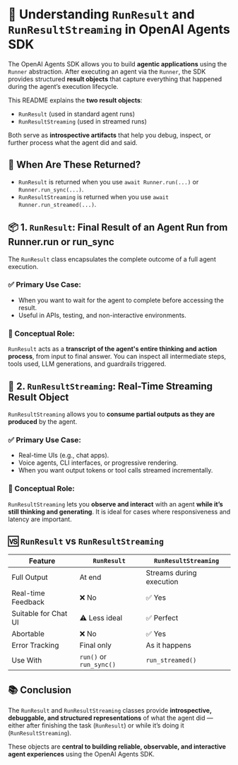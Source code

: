# 🧠 Understanding `RunResult` and `RunResultStreaming` in OpenAI Agents SDK

The OpenAI Agents SDK allows you to build **agentic applications** using the `Runner` abstraction. After executing an agent via the `Runner`, the SDK provides structured **result objects** that capture everything that happened during the agent’s execution lifecycle.

This README explains the **two result objects**:

* `RunResult` (used in standard agent runs)
* `RunResultStreaming` (used in streamed runs)

Both serve as **introspective artifacts** that help you debug, inspect, or further process what the agent did and said.


## 🔁 When Are These Returned?

* `RunResult` is returned when you use `await Runner.run(...)` or `Runner.run_sync(...)`.
* `RunResultStreaming` is returned when you use `await Runner.run_streamed(...)`.



## 📦 1. `RunResult`: Final Result of an Agent Run from Runner.run or run_sync

The `RunResult` class encapsulates the complete outcome of a full agent execution.

### ✅ Primary Use Case:

* When you want to wait for the agent to complete before accessing the result.
* Useful in APIs, testing, and non-interactive environments.


### 🧠 Conceptual Role:

`RunResult` acts as a **transcript of the agent's entire thinking and action process**, from input to final answer. You can inspect all intermediate steps, tools used, LLM generations, and guardrails triggered.


## 🌊 2. `RunResultStreaming`: Real-Time Streaming Result Object

`RunResultStreaming` allows you to **consume partial outputs as they are produced** by the agent.

### ✅ Primary Use Case:

* Real-time UIs (e.g., chat apps).
* Voice agents, CLI interfaces, or progressive rendering.
* When you want output tokens or tool calls streamed incrementally.


### 🧠 Conceptual Role:

`RunResultStreaming` lets you **observe and interact** with an agent **while it’s still thinking and generating**. It is ideal for cases where responsiveness and latency are important.


## 🆚 `RunResult` vs `RunResultStreaming`

| Feature              | `RunResult`             | `RunResultStreaming`     |
| -------------------- | ----------------------- | ------------------------ |
| Full Output          | At end                  | Streams during execution |
| Real-time Feedback   | ❌ No                    | ✅ Yes                    |
| Suitable for Chat UI | ⚠️ Less ideal           | ✅ Perfect                |
| Abortable            | ❌ No                    | ✅ Yes                    |
| Error Tracking       | Final only              | As it happens            |
| Use With             | `run()` or `run_sync()` | `run_streamed()`         |


## 📚 Conclusion

The `RunResult` and `RunResultStreaming` classes provide **introspective, debuggable, and structured representations** of what the agent did — either after finishing the task (`RunResult`) or while it’s doing it (`RunResultStreaming`).

These objects are **central to building reliable, observable, and interactive agent experiences** using the OpenAI Agents SDK.
